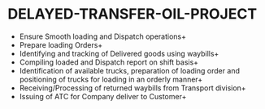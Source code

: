 # DELAYED-TRANSFER-OIL-PROJECT
+	Ensure Smooth loading and Dispatch operations+
+	Prepare loading Orders+
+	Identifying and tracking of Delivered goods using waybills+
+	Compiling loaded and Dispatch report on shift basis+ 
+	Identification of available trucks, preparation of loading order and positioning of trucks for loading in an orderly manner+
+	Receiving/Processing of returned waybills from Transport division+
+	Issuing of ATC for Company deliver to Customer+




